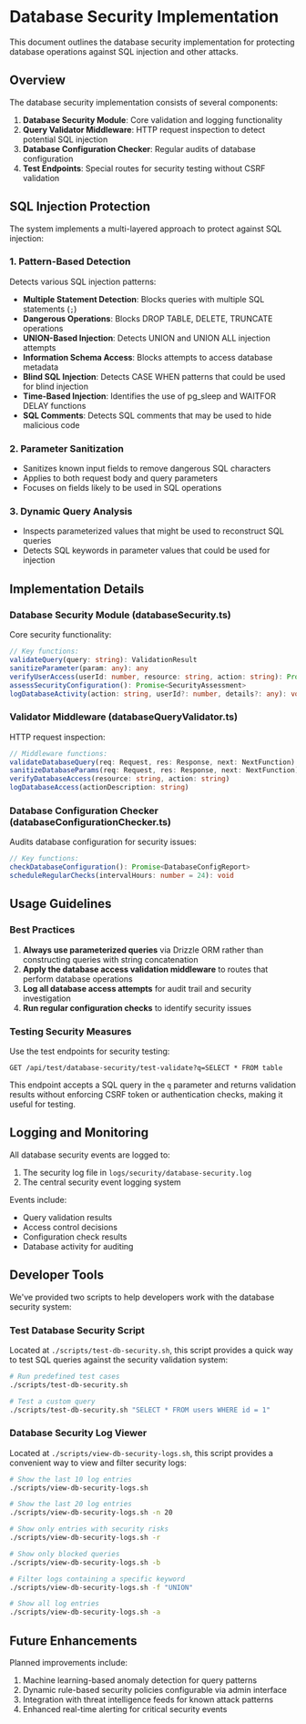# Database Security Implementation

This document outlines the database security implementation for protecting database operations against SQL injection and other attacks.

## Overview

The database security implementation consists of several components:

1. **Database Security Module**: Core validation and logging functionality
2. **Query Validator Middleware**: HTTP request inspection to detect potential SQL injection
3. **Database Configuration Checker**: Regular audits of database configuration
4. **Test Endpoints**: Special routes for security testing without CSRF validation

## SQL Injection Protection

The system implements a multi-layered approach to protect against SQL injection:

### 1. Pattern-Based Detection

Detects various SQL injection patterns:

- **Multiple Statement Detection**: Blocks queries with multiple SQL statements (`;`)
- **Dangerous Operations**: Blocks DROP TABLE, DELETE, TRUNCATE operations
- **UNION-Based Injection**: Detects UNION and UNION ALL injection attempts
- **Information Schema Access**: Blocks attempts to access database metadata
- **Blind SQL Injection**: Detects CASE WHEN patterns that could be used for blind injection
- **Time-Based Injection**: Identifies the use of pg_sleep and WAITFOR DELAY functions
- **SQL Comments**: Detects SQL comments that may be used to hide malicious code

### 2. Parameter Sanitization

- Sanitizes known input fields to remove dangerous SQL characters
- Applies to both request body and query parameters
- Focuses on fields likely to be used in SQL operations

### 3. Dynamic Query Analysis

- Inspects parameterized values that might be used to reconstruct SQL queries
- Detects SQL keywords in parameter values that could be used for injection

## Implementation Details

### Database Security Module (databaseSecurity.ts)

Core security functionality:

```typescript
// Key functions:
validateQuery(query: string): ValidationResult
sanitizeParameter(param: any): any
verifyUserAccess(userId: number, resource: string, action: string): Promise<boolean>
assessSecurityConfiguration(): Promise<SecurityAssessment>
logDatabaseActivity(action: string, userId?: number, details?: any): void
```

### Validator Middleware (databaseQueryValidator.ts)

HTTP request inspection:

```typescript
// Middleware functions:
validateDatabaseQuery(req: Request, res: Response, next: NextFunction)
sanitizeDatabaseParams(req: Request, res: Response, next: NextFunction)
verifyDatabaseAccess(resource: string, action: string)
logDatabaseAccess(actionDescription: string)
```

### Database Configuration Checker (databaseConfigurationChecker.ts)

Audits database configuration for security issues:

```typescript
// Key functions:
checkDatabaseConfiguration(): Promise<DatabaseConfigReport>
scheduleRegularChecks(intervalHours: number = 24): void
```

## Usage Guidelines

### Best Practices

1. **Always use parameterized queries** via Drizzle ORM rather than constructing queries with string concatenation
2. **Apply the database access validation middleware** to routes that perform database operations
3. **Log all database access attempts** for audit trail and security investigation
4. **Run regular configuration checks** to identify security issues

### Testing Security Measures

Use the test endpoints for security testing:

```
GET /api/test/database-security/test-validate?q=SELECT * FROM table
```

This endpoint accepts a SQL query in the `q` parameter and returns validation results without enforcing CSRF token or authentication checks, making it useful for testing.

## Logging and Monitoring

All database security events are logged to:

1. The security log file in `logs/security/database-security.log`
2. The central security event logging system

Events include:

- Query validation results
- Access control decisions
- Configuration check results
- Database activity for auditing

## Developer Tools

We've provided two scripts to help developers work with the database security system:

### Test Database Security Script

Located at `./scripts/test-db-security.sh`, this script provides a quick way to test SQL queries against the security validation system:

```bash
# Run predefined test cases
./scripts/test-db-security.sh

# Test a custom query
./scripts/test-db-security.sh "SELECT * FROM users WHERE id = 1"
```

### Database Security Log Viewer

Located at `./scripts/view-db-security-logs.sh`, this script provides a convenient way to view and filter security logs:

```bash
# Show the last 10 log entries
./scripts/view-db-security-logs.sh

# Show the last 20 log entries
./scripts/view-db-security-logs.sh -n 20

# Show only entries with security risks
./scripts/view-db-security-logs.sh -r

# Show only blocked queries
./scripts/view-db-security-logs.sh -b

# Filter logs containing a specific keyword
./scripts/view-db-security-logs.sh -f "UNION"

# Show all log entries
./scripts/view-db-security-logs.sh -a
```

## Future Enhancements

Planned improvements include:

1. Machine learning-based anomaly detection for query patterns
2. Dynamic rule-based security policies configurable via admin interface
3. Integration with threat intelligence feeds for known attack patterns
4. Enhanced real-time alerting for critical security events